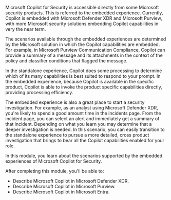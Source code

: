  
Microsoft Copilot for Security is accessible directly from some Microsoft security products. This is referred to the embedded experience. Currently, Copilot is embedded with Microsoft Defender XDR and Microsoft Purview, with more Microsoft security solutions embedding Copilot capabilities in very the near term.

The scenarios available through the embedded experiences are determined by the Microsoft solution in which the Copilot capabilities are embedded. For example, in Microsoft Purview Communication Compliance, Copilot can provide a summary of a message and its attachments in the context of the policy and classifier conditions that flagged the message.

In the standalone experience, Copilot does some processing to determine which of its many capabilities is best suited to respond to your prompt. In the embedded experience, because Copilot is available in the specific product, Copilot is able to invoke the product specific capabilities directly, providing processing efficiency.

The embedded experience is also a great place to start a security investigation. For example, as an analyst using Microsoft Defender XDR, you're likely to spend a good amount time in the incidents page. From the incident page, you can select an alert and immediately get a summary of that incident. Depending on what you learn you may determine that a deeper investigation is needed. In this scenario, you can easily transition to the standalone experience to pursue a more detailed, cross product investigation that brings to bear all the Copilot capabilities enabled for your role.

In this module, you learn about the scenarios supported by the embedded experiences of Microsoft Copilot for Security.

After completing this module, you'll be able to:

- Describe Microsoft Copilot in Microsoft Defender XDR.
- Describe Microsoft Copilot in Microsoft Purview.
- Describe Microsoft Copilot in Microsoft Entra.
